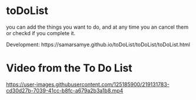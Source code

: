 # toDoList
<p>you can add the things you want to do, and at any time you an cancel them or checkd if you complete it.</p>
<p>Development: https://samarsamye.github.io/toDoList/toDoList/toDoList.html
<h1>Video from the To Do List</h1>

https://user-images.githubusercontent.com/125185900/219131783-cd30d27b-7039-41cc-b8fc-a679a2b3a1b8.mp4
